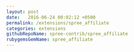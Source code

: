 ```yaml
---
layout: post
date:   2016-06-24 00:02:12 +0500
permalink: /extensions/spree_affiliate
categories: extensions
githubRepoName: spree-contrib/spree_affiliate
rubygemsGemName: spree_affiliate
---
```

